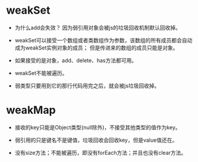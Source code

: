 # weakSet
  - 为什么add会失效？
    因为弱引用对象会被js的垃圾回收机制默认回收掉。

  - weakSet可以接受一个数组或者类数组作为参数，该数组的所有成员都会自动成为weakSet实例对象的成员；
    但是传进来的数组的成员只能是对象。

  - 如果接受的是对象，add、delete、has方法都可用。

  - weakSet不能被遍历。

  - 弱类型只要用到它的那行代码用完之后，就会被js垃圾回收掉。


# weakMap
  - 接收的key只能是Object类型(null除外)，不接受其他类型的值作为key。

  - 弱引用的只是键名不是键值，垃圾回收会回收key，但是value值还在。

  - 没有size方法；不能被遍历，即没有forEach方法；并且也没有clear方法。